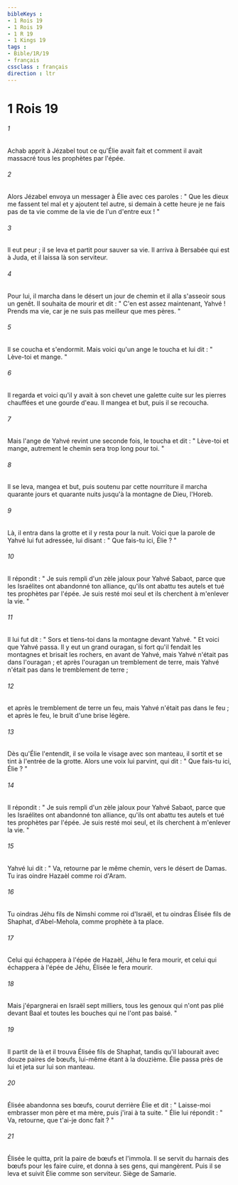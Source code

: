 ```yaml
---
bibleKeys : 
- 1 Rois 19
- 1 Rois 19
- 1 R 19
- 1 Kings 19
tags : 
- Bible/1R/19
- français
cssclass : français
direction : ltr
---
```


# 1 Rois 19

###### 1
Achab apprit à Jézabel tout ce qu'Élie avait fait et comment il avait massacré tous les prophètes par l'épée. 
###### 2
Alors Jézabel envoya un messager à Élie avec ces paroles : " Que les dieux me fassent tel mal et y ajoutent tel autre, si demain à cette heure je ne fais pas de ta vie comme de la vie de l'un d'entre eux ! " 
###### 3
Il eut peur ; il se leva et partit pour sauver sa vie. Il arriva à Bersabée qui est à Juda, et il laissa là son serviteur. 
###### 4
Pour lui, il marcha dans le désert un jour de chemin et il alla s'asseoir sous un genêt. Il souhaita de mourir et dit : " C'en est assez maintenant, Yahvé ! Prends ma vie, car je ne suis pas meilleur que mes pères. " 
###### 5
Il se coucha et s'endormit. Mais voici qu'un ange le toucha et lui dit : " Lève-toi et mange. " 
###### 6
Il regarda et voici qu'il y avait à son chevet une galette cuite sur les pierres chauffées et une gourde d'eau. Il mangea et but, puis il se recoucha. 
###### 7
Mais l'ange de Yahvé revint une seconde fois, le toucha et dit : " Lève-toi et mange, autrement le chemin sera trop long pour toi. " 
###### 8
Il se leva, mangea et but, puis soutenu par cette nourriture il marcha quarante jours et quarante nuits jusqu'à la montagne de Dieu, l'Horeb. 
###### 9
Là, il entra dans la grotte et il y resta pour la nuit. Voici que la parole de Yahvé lui fut adressée, lui disant : " Que fais-tu ici, Élie ? " 
###### 10
Il répondit : " Je suis rempli d'un zèle jaloux pour Yahvé Sabaot, parce que les Israélites ont abandonné ton alliance, qu'ils ont abattu tes autels et tué tes prophètes par l'épée. Je suis resté moi seul et ils cherchent à m'enlever la vie. " 
###### 11
Il lui fut dit : " Sors et tiens-toi dans la montagne devant Yahvé. " Et voici que Yahvé passa. Il y eut un grand ouragan, si fort qu'il fendait les montagnes et brisait les rochers, en avant de Yahvé, mais Yahvé n'était pas dans l'ouragan ; et après l'ouragan un tremblement de terre, mais Yahvé n'était pas dans le tremblement de terre ; 
###### 12
et après le tremblement de terre un feu, mais Yahvé n'était pas dans le feu ; et après le feu, le bruit d'une brise légère. 
###### 13
Dès qu'Élie l'entendit, il se voila le visage avec son manteau, il sortit et se tint à l'entrée de la grotte. Alors une voix lui parvint, qui dit : " Que fais-tu ici, Élie ? " 
###### 14
Il répondit : " Je suis rempli d'un zèle jaloux pour Yahvé Sabaot, parce que les Israélites ont abandonné ton alliance, qu'ils ont abattu tes autels et tué tes prophètes par l'épée. Je suis resté moi seul, et ils cherchent à m'enlever la vie. "
###### 15
Yahvé lui dit : " Va, retourne par le même chemin, vers le désert de Damas. Tu iras oindre Hazaèl comme roi d'Aram. 
###### 16
Tu oindras Jéhu fils de Nimshi comme roi d'Israël, et tu oindras Élisée fils de Shaphat, d'Abel-Mehola, comme prophète à ta place. 
###### 17
Celui qui échappera à l'épée de Hazaèl, Jéhu le fera mourir, et celui qui échappera à l'épée de Jéhu, Élisée le fera mourir. 
###### 18
Mais j'épargnerai en Israël sept milliers, tous les genoux qui n'ont pas plié devant Baal et toutes les bouches qui ne l'ont pas baisé. "
###### 19
Il partit de là et il trouva Élisée fils de Shaphat, tandis qu'il labourait avec douze paires de bœufs, lui-même étant à la douzième. Élie passa près de lui et jeta sur lui son manteau. 
###### 20
Élisée abandonna ses bœufs, courut derrière Élie et dit : " Laisse-moi embrasser mon père et ma mère, puis j'irai à ta suite. " Élie lui répondit : " Va, retourne, que t'ai-je donc fait ? " 
###### 21
Élisée le quitta, prit la paire de bœufs et l'immola. Il se servit du harnais des bœufs pour les faire cuire, et donna à ses gens, qui mangèrent. Puis il se leva et suivit Élie comme son serviteur. Siège de Samarie. 
